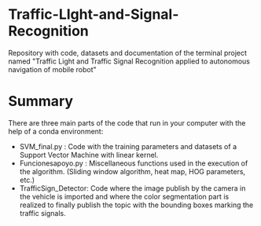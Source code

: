 # Traffic-LIght-and-Signal-Recognition
Repository with code, datasets and documentation of the terminal project named "Traffic Light and Traffic Signal Recognition applied to autonomous navigation of mobile robot"

# Summary
There are three main parts of the code that run in your computer with the help of a conda environment:

- SVM_final.py : Code with the training parameters and datasets of a Support Vector Machine with linear kernel.
- Funcionesapoyo.py : Miscellaneous functions used in the execution of the algorithm. (Sliding window algorithm, heat map, HOG parameters, etc.)
- TrafficSign_Detector: Code where the image publish by the camera in the vehicle is imported and where the color segmentation part is realized to finally publish the topic with the bounding boxes marking the traffic signals.
